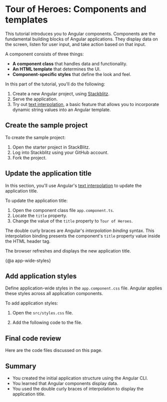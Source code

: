 # Tour of Heroes: Components and templates

This tutorial introduces you to Angular components.
Components are the fundamental building blocks of Angular applications.
They display data on the screen, listen for user input, and take action based on that input.

A component consists of three things:

* **A component class** that handles data and functionality.
* **An HTML template** that determines the UI.
* **Component-specific styles** that define the look and feel.

In this part of the tutorial, you'll do the following:

1. Create a new Angular project, using [Stackblitz][stackblitz].
1. Serve the application.
1. Try out [text interpolation][text-interpolation], a basic feature that allows you to incorporate dynamic string values into an Angular template.

<!-- <div class="alert is-helpful">

  For the sample application that this page describes, see the <live-example></live-example>.

</div> -->

## Create the sample project

To create the sample project:

1. Open the <live-example name="toh-pt0" noDownload>starter project</live-example>  in StackBlitz.
1. Log into Stackblitz using your GitHub account.
1. Fork the project.

## Update the application title

In this section, you'll use Angular's [text interpolation][text-interpolation] to update the application title.

To update the application title:

1. Open the component class file `app.component.ts`.
1. Locate the `title` property.
1. Change the value of the `title` property to `Tour of Heroes`.

<code-example path="toh-pt0/src/app/app.component.ts" header="app.component.ts"></code-example>

The double curly braces are Angular's *interpolation binding* syntax.
This interpolation binding presents the component's `title` property value
inside the HTML header tag.

The browser refreshes and displays the new application title.

{@a app-wide-styles}

## Add application styles

Define application-wide styles in the `app.component.css` file.
Angular applies these styles across all application components.

To add application styles:

1. Open the `src/styles.css` file.
1. Add the following code to the file.

   <code-example path="toh-pt0/src/styles.1.css" header="src/styles.css (excerpt)">
   </code-example>

## Final code review

Here are the code files discussed on this page.

<code-tabs>

  <code-pane header="src/app/app.component.ts" path="toh-pt0/src/app/app.component.ts">
  </code-pane>

  <code-pane header="src/app/app.component.html" path="toh-pt0/src/app/app.component.html">
  </code-pane>

  <code-pane
    header="src/styles.css (excerpt)"
    path="toh-pt0/src/styles.1.css">
  </code-pane>
</code-tabs>

## Summary

* You created the initial application structure using the Angular CLI.
* You learned that Angular components display data.
* You used the double curly braces of interpolation to display the application title.

[stackblitz]: https://stackblitz.com/
[text-interpolation]: guide/interpolation